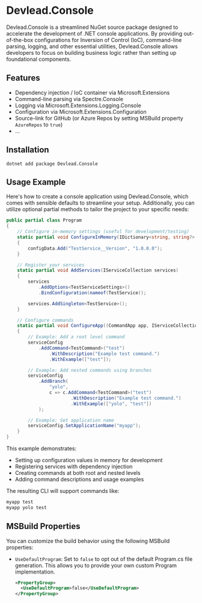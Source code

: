 # Devlead.Console

Devlead.Console is a streamlined NuGet source package designed to accelerate the development of .NET console applications. By providing out-of-the-box configurations for Inversion of Control (IoC), command-line parsing, logging, and other essential utilities, Devlead.Console allows developers to focus on building business logic rather than setting up foundational components.

## Features

- Dependency injection / IoC container via Microsoft.Extensions
- Command-line parsing via Spectre.Console
- Logging via Microsoft.Extensions.Logging.Console
- Configuration via Microsoft.Extensions.Configuration
- Source-link for GitHub (or Azure Repos by setting MSBuild property `AzureRepos` to `true`)
- ...

## Installation

```
dotnet add package Devlead.Console
```

## Usage Example

Here's how to create a console application using Devlead.Console, which comes with sensible defaults to streamline your setup. Additionally, you can utilize optional partial methods to tailor the project to your specific needs:

```csharp
public partial class Program
{
    // Configure in-memory settings (useful for development/testing)
    static partial void ConfigureInMemory(IDictionary<string, string?> configData)
    {
        configData.Add("TestService__Version", "1.0.0.0");
    }

    // Register your services
    static partial void AddServices(IServiceCollection services)
    {
        services
            .AddOptions<TestServiceSettings>()
            .BindConfiguration(nameof(TestService));

        services.AddSingleton<TestService>();
    }

    // Configure commands
    static partial void ConfigureApp((CommandApp app, IServiceCollection services, IConfigurator configuration) serviceConfig)
    {
        // Example: Add a root level command
        serviceConfig
            .AddCommand<TestCommand>("test")
                .WithDescription("Example test command.")
                .WithExample(["test"]);

        // Example: Add nested commands using branches
        serviceConfig
            .AddBranch(
                "yolo",
                c => c.AddCommand<TestCommand>("test")
                        .WithDescription("Example test command.")
                        .WithExample(["yolo", "test"])
            );

        // Example: Set application name
        serviceConfig.SetApplicationName("myapp");
    }
}
```

This example demonstrates:
- Setting up configuration values in memory for development
- Registering services with dependency injection
- Creating commands at both root and nested levels
- Adding command descriptions and usage examples

The resulting CLI will support commands like:
```bash
myapp test
myapp yolo test
```

## MSBuild Properties

You can customize the build behavior using the following MSBuild properties:

- `UseDefaultProgram`: Set to `false` to opt out of the default Program.cs file generation. This allows you to provide your own custom Program implementation.
  ```xml
  <PropertyGroup>
    <UseDefaultProgram>false</UseDefaultProgram>
  </PropertyGroup>
  ```



